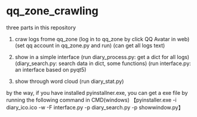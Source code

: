 # qq_zone_crawling

three parts in this repository

1. craw logs frome qq_zone
  (log in to qq_zone by click QQ Avatar in web)
  (set qq account in qq_zone.py and run)
  (can get all logs text)
 
2. show in a simple interface
  (run diary_process.py: get a dict for all logs)
  (diary_search.py: search data in dict, some functions)
  (run interface.py: an interface based on pyqt5)
 
3. show through word cloud
  (run diary_stat.py)
 
 
 by the way, if you have installed pyinstallner.exe, you can get a exe file by running the following command in CMD(windows)
 【pyinstaller.exe -i diary_ico.ico -w -F interface.py -p diary_search.py -p showwindow.py】
